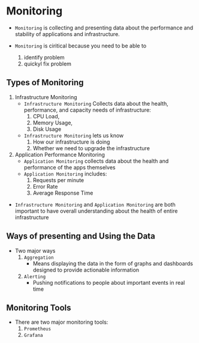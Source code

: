 # Monitoring

- `Monitoring` is collecting and presenting data about the performance and stability of applications and infrastructure.

- `Monitoring` is ciritical because you need to be able to
    1. identify problem
    2. quickyl fix problem


## Types of Monitoring

1. Infrastructure Monitoring
    - `Infrastructure Monitoring` Collects data about the health, performance, and capacity needs of infrastructure: 
        1. CPU Load, 
        2. Memory Usage, 
        3. Disk Usage
    - `Infrastructure Monitoring` lets us know
        1. How our infrastructure is doing
        2. Whether we need to upgrade the infrastructure
2. Application Performance Monitoring
    - `Application Monitoring` collects data about the health and performance of the apps themselves
    - `Application Monitoring` includes:
        1. Requests per minute
        2. Error Rate
        3. Average Response Time

- `Infrastructure Monitoring` and `Application Monitoring` are both important to have overall understanding about the health of entire infrastructure


## Ways of presenting and Using the Data

- Two major ways
    1. `Aggregation`
        - Means displaying the data in the form of graphs and dashboards designed to provide actionable information
    2. `Alerting`
        - Pushing notifications to people about important events in real time

## Monitoring Tools

- There are two major monitoring tools:
    1. `Prometheus`
    2. `Grafana`

    